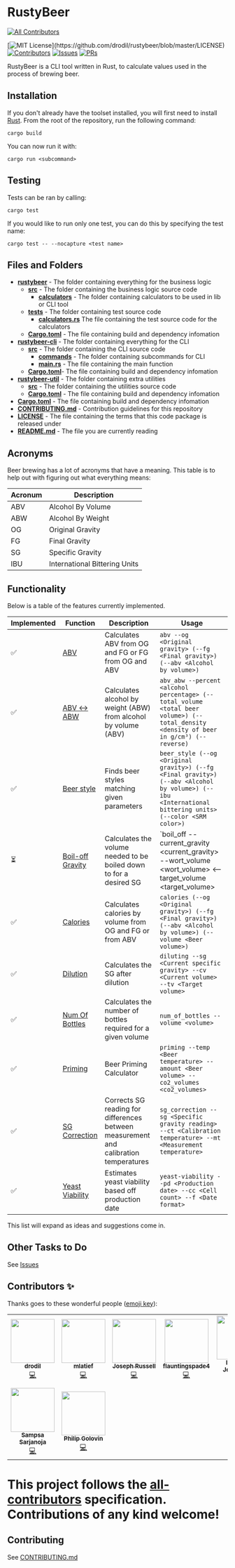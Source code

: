 # RustyBeer
<!-- ALL-CONTRIBUTORS-BADGE:START - Do not remove or modify this section -->
[![All Contributors](https://img.shields.io/badge/all_contributors-9-orange.svg?style=flat-square)](#contributors-)
<!-- ALL-CONTRIBUTORS-BADGE:END -->

[![MIT License](https://img.shields.io/apm/l/atomic-design-ui.svg?)](https://github.com/drodil/rustybeer/blob/master/LICENSE)
[![Contributors](https://img.shields.io/github/contributors/drodil/rustybeer.svg?style=flat)]()
[![Issues](https://img.shields.io/github/issues-raw/drodil/rustybeer.svg?maxAge=25000)](https://github.com/drodil/rustybeer/issues)
[![PRs](https://img.shields.io/github/issues-pr/drodil/rustybeer.svg?style=flat)](https://github.com/drodil/rustybeer/pulls)

RustyBeer is a CLI tool written in Rust, to calculate values used in the process of brewing beer.

## Installation

If you don't already have the toolset installed, you will first need to install [Rust](https://doc.rust-lang.org/book/ch01-01-installation.html).
From the root of the repository, run the following command:

```shell
cargo build
```

You can now run it with:

```shell
cargo run <subcommand>
```

## Testing

Tests can be ran by calling:

```shell
cargo test
```

If you would like to run only one test, you can do this by specifying the test name:

```shell
cargo test -- --nocapture <test name>
```

## Files and Folders

- [**rustybeer**](rustybeer) - The folder containing everything for the business logic
  - [**src**](rustybeer/src) - The folder containing the business logic source code
    - [**calculators**](rustybeer/src/calculators) - The folder containing calculators to be used in lib or CLI tool
  - [**tests**](rustybeer/tests) - The folder containing test source code
    - [**calculators.rs**](rustybeer/tests/calculators.rs) The file containing the test source code for the calculators
  - [**Cargo.toml**](rustybeer/Cargo.toml) - The file containing build and dependency infomation
- [**rustybeer-cli**](rustybeer-cli) - The folder containing everything for the CLI
  - [**src**](rustybeer-cli/src) - The folder containing the CLI source code
    - [**commands**](rustybeer-cli/src/commands) - The folder containing subcommands for CLI
    - [**main.rs**](rustybeer-cli/src/main.rs) - The file containing the main function
  - [**Cargo.toml**](rustybeer-cli/Cargo.toml)- The file containing build and dependency infomation
- [**rustybeer-util**](rustybeer-util) - The folder containing extra utilities
  - [**src**](rustybeer-util/src) - The folder containing the utilities source code
  - [**Cargo.toml**](rustybeer-util/Cargo.toml) - The file containing build and dependency infomation
- [**Cargo.toml**](Cargo.toml) - The file containing build and dependency infomation
- [**CONTRIBUTING.md**](CONTRIBUTING.md) - Contribution guidelines for this repository
- [**LICENSE**](LICENSE) - The file containing the terms that this code package is released under
- [**README.md**](README.md) - The file you are currently reading

## Acronyms

Beer brewing has a lot of acronyms that have a meaning. This table is to help
out with figuring out what everything means:

Acronum      | Description
-------------|---------------------------------
ABV          | Alcohol By Volume
ABW          | Alcohol By Weight
OG           | Original Gravity
FG           | Final Gravity
SG           | Specific Gravity
IBU          | International Bittering Units

## Functionality

Below is a table of the features currently implemented.

Implemented              | Function                                                           | Description                                                        | Usage
-------------------------|--------------------------------------------------------------------|--------------------------------------------------------------------|-------
:white_check_mark:       | [ABV](rustybeer-cli/src/commands/abv.rs)                           | Calculates ABV from OG and FG or FG from OG and ABV                | `abv --og <Original gravity> (--fg <Final gravity>) (--abv <Alcohol by volume>)`
:white_check_mark:       | [ABV <-> ABW](rustybeer-cli/src/commands/alcohol_volume_weight.rs) | Calculates alcohol by weight (ABW) from  alcohol by volume (ABV)   | `abv_abw --percent <alcohol percentage> (--total_volume <total beer volume>) (--total_density <density of beer in g/cm³) (--reverse)`
:white_check_mark:       | [Beer style](rustybeer-cli/src/commands/beer_style.rs)             | Finds beer styles matching given parameters                        | `beer_style (--og <Original gravity>) (--fg <Final gravity>) (--abv <Alcohol by volume>) (--ibu <International bittering units> (--color <SRM color>)`
:hourglass_flowing_sand: | [Boil-off Gravity](rustybeer-cli/src/commands/boil_off.rs)         | Calculates the volume needed to be boiled down to for a desired SG | `boil_off --current_gravity <current_gravity> --wort_volume <wort_volume> <--target_volume <target_volume>|--desired_gravity <desired_gravity>>`
:white_check_mark:       | [Calories](rustybeer-cli/src/commands/calories.rs)                 | Calculates calories by volume from OG and FG or from ABV           | `calories (--og <Original gravity>) (--fg <Final gravity>) (--abv <Alcohol by volume>) (--volume <Beer volume>)`
:white_check_mark:       | [Dilution](rustybeer-cli/src/commands/diluting.rs)                 | Calculates the SG after dilution                                   | `diluting --sg <Current specific gravity> --cv <Current volume> --tv <Target volume>`
:white_check_mark:       | [Num Of Bottles](rustybeer-cli/src/commands/num_bottles.rs)        | Calculates the number of bottles required for a given volume       | `num_of_bottles --volume <volume>`
:white_check_mark:       | [Priming](rustybeer-cli/src/commands/priming.rs)                   | Beer Priming Calculator                                            | `priming --temp <Beer temperature> --amount <Beer volume> --co2_volumes <co2_volumes>`
:white_check_mark:       | [SG Correction](rustybeer-cli/src/commands/sg_correction.rs)       | Corrects SG reading for differences between measurement and calibration temperatures | `sg_correction --sg <Specific gravity reading> --ct <Calibration temperature> --mt <Measurement temperature>`
:white_check_mark:       | [Yeast Viability](rustybeer-cli/src/commands/yeast_viability.rs)   | Estimates yeast viability based off production date | `yeast-viability --pd <Production date> --cc <Cell count> --f <Date format>`

This list will expand as ideas and suggestions come in.

## Other Tasks to Do

See [Issues](https://github.com/drodil/rustybeer/issues)

## Contributors ✨

Thanks goes to these wonderful people ([emoji key](https://allcontributors.org/docs/en/emoji-key)):

<!-- ALL-CONTRIBUTORS-LIST:START - Do not remove or modify this section -->
<!-- prettier-ignore-start -->
<!-- markdownlint-disable -->
<table>
  <tr>
    <td align="center"><a href="https://drodil.kapsi.fi"><img src="https://avatars0.githubusercontent.com/u/1178319?v=4" width="100px;" alt=""/><br /><sub><b>drodil</b></sub></a><br /><a href="https://github.com/drodil/rustybeer/commits?author=drodil" title="Code">💻</a></td>
    <td align="center"><a href="https://github.com/mlatief"><img src="https://avatars3.githubusercontent.com/u/462098?v=4" width="100px;" alt=""/><br /><sub><b>mlatief</b></sub></a><br /><a href="https://github.com/drodil/rustybeer/commits?author=mlatief" title="Code">💻</a></td>
    <td align="center"><a href="https://github.com/ProgrammerJoe93"><img src="https://avatars3.githubusercontent.com/u/56159225?v=4" width="100px;" alt=""/><br /><sub><b>Joseph Russell</b></sub></a><br /><a href="https://github.com/drodil/rustybeer/commits?author=ProgrammerJoe93" title="Code">💻</a></td>
    <td align="center"><a href="https://github.com/flauntingspade4"><img src="https://avatars1.githubusercontent.com/u/48335751?v=4" width="100px;" alt=""/><br /><sub><b>flauntingspade4</b></sub></a><br /><a href="https://github.com/drodil/rustybeer/commits?author=flauntingspade4" title="Code">💻</a></td>
    <td align="center"><a href="https://github.com/i-jey"><img src="https://avatars1.githubusercontent.com/u/25993326?v=4" width="100px;" alt=""/><br /><sub><b>Ilakkiyan Jeyakumar</b></sub></a><br /><a href="https://github.com/drodil/rustybeer/commits?author=i-jey" title="Code">💻</a></td>
    <td align="center"><a href="http://linkedin.com/in/tommilligan477"><img src="https://avatars2.githubusercontent.com/u/12255914?v=4" width="100px;" alt=""/><br /><sub><b>Tom Milligan</b></sub></a><br /><a href="https://github.com/drodil/rustybeer/commits?author=tommilligan" title="Code">💻</a></td>
    <td align="center"><a href="https://github.com/rogercyyu"><img src="https://avatars0.githubusercontent.com/u/45835736?v=4" width="100px;" alt=""/><br /><sub><b>Roger Y</b></sub></a><br /><a href="https://github.com/drodil/rustybeer/commits?author=rogercyyu" title="Code">💻</a></td>
  </tr>
  <tr>
    <td align="center"><a href="https://github.com/Sampas"><img src="https://avatars1.githubusercontent.com/u/1084004?v=4" width="100px;" alt=""/><br /><sub><b>Sampsa Sarjanoja</b></sub></a><br /><a href="https://github.com/drodil/rustybeer/commits?author=Sampas" title="Code">💻</a></td>
    <td align="center"><a href="https://github.com/1jz"><img src="https://avatars0.githubusercontent.com/u/1187260?v=4" width="100px;" alt=""/><br /><sub><b>Philip Golovin</b></sub></a><br /><a href="https://github.com/drodil/rustybeer/commits?author=1jz" title="Code">💻</a></td>
  </tr>
</table>

<!-- markdownlint-enable -->
<!-- prettier-ignore-end -->
<!-- ALL-CONTRIBUTORS-LIST:END -->

This project follows the [all-contributors](https://github.com/all-contributors/all-contributors) specification. Contributions of any kind welcome!
=======

## Contributing

See [CONTRIBUTING.md](CONTRIBUTING.md)
